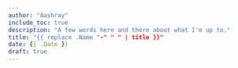```yaml
---
author: "Aashray"
include_toc: true
description: "A few words here and there about what I'm up to."
title: "{{ replace .Name "-" " " | title }}"
date: {{ .Date }}
draft: true
---
```


